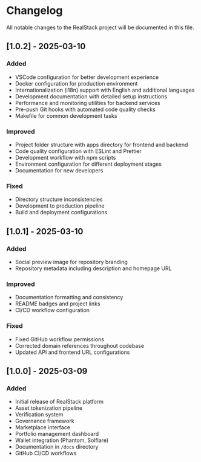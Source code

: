 # Changelog

All notable changes to the RealStack project will be documented in this file.

## [1.0.2] - 2025-03-10

### Added
- VSCode configuration for better development experience
- Docker configuration for production environment
- Internationalization (i18n) support with English and additional languages
- Development documentation with detailed setup instructions
- Performance and monitoring utilities for backend services
- Pre-push Git hooks with automated code quality checks
- Makefile for common development tasks

### Improved
- Project folder structure with apps directory for frontend and backend
- Code quality configuration with ESLint and Prettier
- Development workflow with npm scripts
- Environment configuration for different deployment stages
- Documentation for new developers

### Fixed
- Directory structure inconsistencies
- Development to production pipeline
- Build and deployment configurations

## [1.0.1] - 2025-03-10

### Added
- Social preview image for repository branding
- Repository metadata including description and homepage URL

### Improved
- Documentation formatting and consistency
- README badges and project links
- CI/CD workflow configuration

### Fixed
- Fixed GitHub workflow permissions
- Corrected domain references throughout codebase
- Updated API and frontend URL configurations

## [1.0.0] - 2025-03-09

### Added
- Initial release of RealStack platform
- Asset tokenization pipeline
- Verification system
- Governance framework
- Marketplace interface
- Portfolio management dashboard
- Wallet integration (Phantom, Solflare)
- Documentation in `/docs` directory
- GitHub CI/CD workflows 